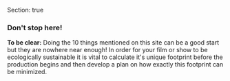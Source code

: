Section: true

### Don't stop here!

**To be clear:** Doing the 10 things mentioned on this site can be a good start but they are nowhere near enough! In order for your film or show to be ecologically sustainable it is vital to calculate it's unique footprint before the production begins and then develop a plan on how exactly this footprint can be minimized.